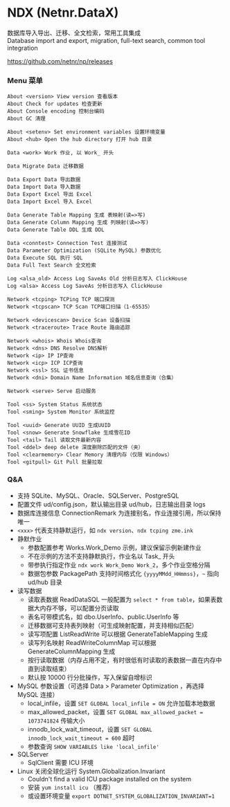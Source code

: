 # NDX (Netnr.DataX)
数据库导入导出、迁移、全文检索，常用工具集成  
Database import and export, migration, full-text search, common tool integration

https://github.com/netnr/np/releases

### Menu 菜单
```
About <version> View version 查看版本
About Check for updates 检查更新
About Console encoding 控制台编码
About GC 清理

About <setenv> Set environment variables 设置环境变量
About <hub> Open the hub directory 打开 hub 目录

Data <work> Work 作业, 以 Work_ 开头

Data Migrate Data 迁移数据

Data Export Data 导出数据
Data Import Data 导入数据
Data Export Excel 导出 Excel
Data Import Excel 导入 Excel

Data Generate Table Mapping 生成 表映射(读=>写)
Data Generate Column Mapping 生成 列映射(读=>写)
Data Generate Table DDL 生成 DDL

Data <conntest> Connection Test 连接测试
Data Parameter Optimization (SQLite MySQL) 参数优化
Data Execute SQL 执行 SQL
Data Full Text Search 全文检索

Log <alsa_old> Access Log SaveAs Old 分析日志写入 ClickHouse
Log <alsa> Access Log SaveAs 分析日志写入 ClickHouse

Network <tcping> TCPing TCP 端口探测
Network <tcpscan> TCP Scan TCP端口扫描（1-65535）

Network <devicescan> Device Scan 设备扫描
Network <traceroute> Trace Route 路由追踪

Network <whois> Whois Whois查询
Network <dns> DNS Resolve DNS解析
Network <ip> IP IP查询
Network <icp> ICP ICP查询
Network <ssl> SSL 证书信息
Network <dni> Domain Name Information 域名信息查询（合集）

Network <serve> Serve 启动服务

Tool <ss> System Status 系统状态
Tool <sming> System Monitor 系统监控

Tool <uuid> Generate UUID 生成UUID
Tool <snow> Generate Snowflake 生成雪花ID
Tool <tail> Tail 读取文件最新内容
Tool <ddel> deep delete 深度删除匹配的文件（夹）
Tool <clearmemory> Clear Memory 清理内存（仅限 Windows）
Tool <gitpull> Git Pull 批量拉取
```

### Q&A
- 支持 SQLite、MySQL、Oracle、SQLServer、PostgreSQL
- 配置文件 ud/config.json，默认输出目录 ud/hub，日志输出目录 logs
- 数据库连接信息 ConnectionRemark 为连接别名，作业连接引用，所以保持唯一
- `<xxx>` 代表支持静默运行，如 `ndx version`、`ndx tcping zme.ink`
- 静默作业
  - 参数配置参考 Works.Work_Demo 示例，建议保留示例新建作业
  - 不在示例的方法不支持静默执行，作业名以 Task_ 开头
  - 带参执行指定作业 `ndx work Work_Demo Work_2`，多个作业空格分隔
  - 数据包参数 PackagePath 支持时间格式化 `{yyyyMMdd_HHmmss}`，`~` 指向 ud/hub 目录
- 读写数据
  - 读取表数据 ReadDataSQL 一般配置为 `select * from table`，如果表数据大内存不够，可以配置分页读取
  - 表名可带模式名，如 dbo.UserInfo、public.UserInfo 等
  - 迁移数据可支持表列映射（可生成映射配置，并支持相似匹配）
  - 读写项配置 ListReadWrite 可以根据 GenerateTableMapping 生成
  - 读写列名映射 ReadWriteColumnMap 可以根据 GenerateColumnMapping 生成
  - 按行读取数据（内存占用不定，有时很低有时读取的表数据一直在内存中直到读取结束）
  - 默认按 10000 行分批操作，写入保留自增标识
- MySQL 参数设置（可选择 Data > Parameter Optimization ，再选择 MySQL 连接）
  - local_infile，设置 `SET GLOBAL local_infile = ON` 允许加载本地数据
  - max_allowed_packet，设置 `SET GLOBAL max_allowed_packet = 1073741824` 传输大小
  - innodb_lock_wait_timeout，设置 `SET GLOBAL innodb_lock_wait_timeout = 600` 超时
  - 参数查询 `SHOW VARIABLES like 'local_infile'`
- SQLServer
  - SqlClient 需要 ICU 环境
- Linux 关闭全球化运行 System.Globalization.Invariant
  - Couldn't find a valid ICU package installed on the system
  - 安装 `yum install icu` （推荐）
  - 或设置环境变量 `export DOTNET_SYSTEM_GLOBALIZATION_INVARIANT=1`